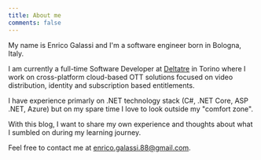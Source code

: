 ```yaml
---
title: About me
comments: false
---
```


My name is Enrico Galassi and I'm a software engineer born in Bologna, Italy.

I am currently a full-time Software Developer at [Deltatre](https://www.deltatre.com/) in Torino where I work on cross-platform cloud-based OTT solutions focused on video distribution, identity and subscription based entitlements.

I have experience primarly on .NET technology stack (C#, .NET Core, ASP .NET, Azure) but on my spare time I love to look outside my "comfort zone".

With this blog, I want to share my own experience and thoughts about what I sumbled on during my learning journey.

Feel free to contact me at enrico.galassi.88@gmail.com.